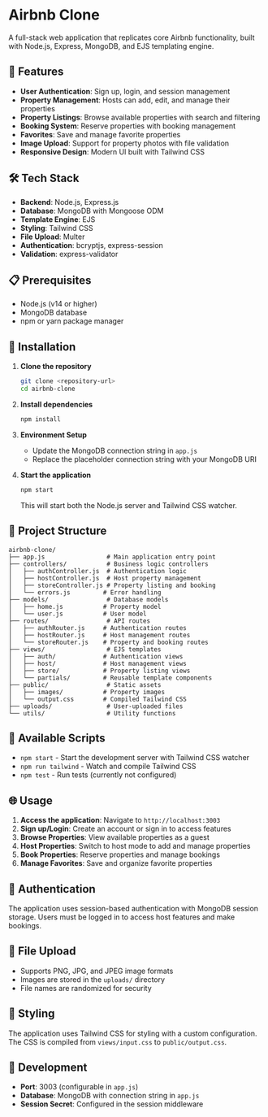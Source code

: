 # Airbnb Clone

A full-stack web application that replicates core Airbnb functionality, built with Node.js, Express, MongoDB, and EJS templating engine.

## 🚀 Features

- **User Authentication**: Sign up, login, and session management
- **Property Management**: Hosts can add, edit, and manage their properties
- **Property Listings**: Browse available properties with search and filtering
- **Booking System**: Reserve properties with booking management
- **Favorites**: Save and manage favorite properties
- **Image Upload**: Support for property photos with file validation
- **Responsive Design**: Modern UI built with Tailwind CSS

## 🛠️ Tech Stack

- **Backend**: Node.js, Express.js
- **Database**: MongoDB with Mongoose ODM
- **Template Engine**: EJS
- **Styling**: Tailwind CSS
- **File Upload**: Multer
- **Authentication**: bcryptjs, express-session
- **Validation**: express-validator

## 📋 Prerequisites

- Node.js (v14 or higher)
- MongoDB database
- npm or yarn package manager

## 🚀 Installation

1. **Clone the repository**
   ```bash
   git clone <repository-url>
   cd airbnb-clone
   ```

2. **Install dependencies**
   ```bash
   npm install
   ```

3. **Environment Setup**
   - Update the MongoDB connection string in `app.js`
   - Replace the placeholder connection string with your MongoDB URI

4. **Start the application**
   ```bash
   npm start
   ```

   This will start both the Node.js server and Tailwind CSS watcher.

## 📁 Project Structure

```
airbnb-clone/
├── app.js                 # Main application entry point
├── controllers/           # Business logic controllers
│   ├── authController.js  # Authentication logic
│   ├── hostController.js  # Host property management
│   ├── storeController.js # Property listing and booking
│   └── errors.js         # Error handling
├── models/                # Database models
│   ├── home.js           # Property model
│   └── user.js           # User model
├── routes/                # API routes
│   ├── authRouter.js     # Authentication routes
│   ├── hostRouter.js     # Host management routes
│   └── storeRouter.js    # Property and booking routes
├── views/                 # EJS templates
│   ├── auth/             # Authentication views
│   ├── host/             # Host management views
│   ├── store/            # Property listing views
│   └── partials/         # Reusable template components
├── public/                # Static assets
│   ├── images/           # Property images
│   └── output.css        # Compiled Tailwind CSS
├── uploads/               # User-uploaded files
└── utils/                 # Utility functions
```

## 🔧 Available Scripts

- `npm start` - Start the development server with Tailwind CSS watcher
- `npm run tailwind` - Watch and compile Tailwind CSS
- `npm test` - Run tests (currently not configured)

## 🌐 Usage

1. **Access the application**: Navigate to `http://localhost:3003`
2. **Sign up/Login**: Create an account or sign in to access features
3. **Browse Properties**: View available properties as a guest
4. **Host Properties**: Switch to host mode to add and manage properties
5. **Book Properties**: Reserve properties and manage bookings
6. **Manage Favorites**: Save and organize favorite properties

## 🔐 Authentication

The application uses session-based authentication with MongoDB session storage. Users must be logged in to access host features and make bookings.

## 📸 File Upload

- Supports PNG, JPG, and JPEG image formats
- Images are stored in the `uploads/` directory
- File names are randomized for security

## 🎨 Styling

The application uses Tailwind CSS for styling with a custom configuration. The CSS is compiled from `views/input.css` to `public/output.css`.

## 🚧 Development

- **Port**: 3003 (configurable in `app.js`)
- **Database**: MongoDB with connection string in `app.js`
- **Session Secret**: Configured in the session middleware

